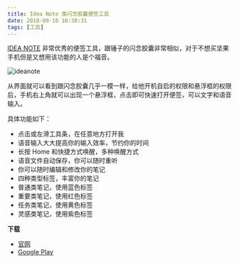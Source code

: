 ```yaml
---
title: Idea Note 类闪念胶囊便签工具
date: 2018-09-16 16:38:31
tags: [工具]
---
```


[IDEA NOTE](https://www.ideanote.cc/) 非常优秀的便签工具，跟锤子的闪念胶囊非常相似，对于不想买坚果手机但是又想用该功能的人是个福音。
<!-- more --><!-- toc -->

![ideanote](/images/ideanote.png)

从界面就可以看到跟闪念胶囊几乎一模一样，给他开机自启的权限和悬浮框的权限后，手机右上角就可以出现一个悬浮框，点击即可快速打开便签，可以文字和语音输入。

具体功能如下：
- 点击或左滑工具条，在任意地方打开我
- 语音输入大大提高你的输入效率，节约你的时间
- 长按 Home 和快捷方式唤醒，多种唤醒方式
- 语音文件自动保存，你可以随时重听
- 你可以随时编辑和修改你的笔记
- 四种类型标签，丰富你的笔记
- 普通类笔记，使用蓝色标签
- 重要类笔记，使用红色标签
- 任务类笔记，使用黄色标签
- 灵感类笔记，使用紫色标签

**下载**

- [官网](https://www.ideanote.cc/)
- [Google Play](https://play.google.com/store/apps/details?id=com.goyourfly.bigidea)
